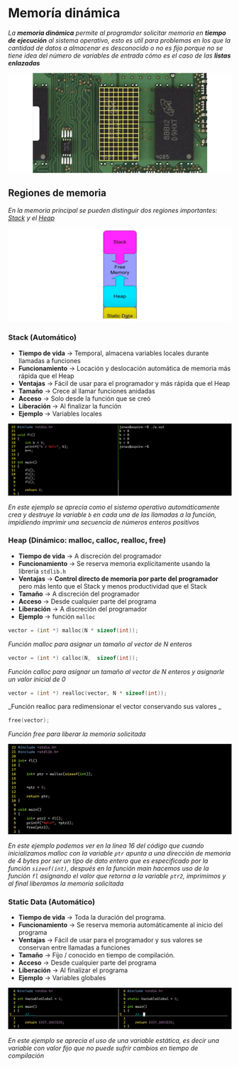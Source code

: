 # Memoría dinámica

_La **memoria dinámica** permite al programdor solicitar memoria en **tiempo de ejecución** al sistema operativo, esto es util para problemas en los que la cantidad de datos a almacenar es desconocido o no es fijo porque no se tiene idea del número de variables de entrada cómo es el caso de las **listas enlazadas**_

![DM](/00.-Sources/Images/DM.png)

## Regiones de memoria
_En la memoria principal se pueden distinguir dos regiones importantes: [Stack](#stack-automático) y el [Heap](#heap-dinámico-malloc-calloc-realloc-free)_

![RM](/00.-Sources/Images/RM.png)

### Stack (Automático)

- **Tiempo de vida** → Temporal, almacena variables locales durante llamadas a funciones
- **Funcionamiento** → Locación y deslocación automática de memoria más rápida que el Heap
- **Ventajas** → Fácil de usar para el programador y más rápida que el Heap
- **Tamaño** → Crece al llamar funciones anidadas
- **Acceso** → Solo desde la función que se creó
- **Liberación** → Al finalizar la función
- **Ejemplo** → Variables locales

![Stack](/00.-Sources/Images/Stack.png)

_En este ejemplo se aprecia como el sistema operativo automáticamente crea y destruye la variable `b` en cada una de las llamadas a la función, impidiendo imprimir una secuencia de números enteros positivos_


### Heap (Dinámico: malloc, calloc, realloc, free)	

- **Tiempo de vida** → A discreción del programador
- **Funcionamiento** → Se reserva memoria explícitamente usando la librería `stdlib.h`
- **Ventajas** → **Control directo de memoria por parte del programador** pero más lento que el Stack y menos productividad que el Stack
- **Tamaño** → A discreción del programador
- **Acceso** → Desde cualquier parte del programa
- **Liberación** → A discreción del programador
- **Ejemplo** → función `malloc`

```C
vector = (int *) malloc(N * sizeof(int)); 
```
_Función malloc para asignar un tamaño al vector de N enteros_

```C
vector = (int *) calloc(N,  sizeof(int)); 
```
_Función calloc para asignar un tamaño al vector de N enteros y asignarle un valor inicial de 0_

```C
vector = (int *) realloc(vector, N * sizeof(int)); 
```
_Función realloc para redimensionar el vector conservando sus valores _

```C
free(vector);
```
_Función free para liberar la memoria solicitada_

![](/00.-Sources/Images/Free.png)

_En este ejemplo podemos ver en la linea 16 del código que cuando inicializamos malloc con la variable `ptr` apunta a una dirección de memoria de 4 bytes por ser un tipo de dato entero que es especificado por la función `sizeof(int)`, después en la función main hacemos uso de la función `fl` asignando el valor que retorna a la variable `ptr2`, imprimimos y al final liberamos la memoria solicitada_


### Static Data (Automático)

- **Tiempo de vida** → Toda la duración del programa.
- **Funcionamiento** → Se reserva memoria automáticamente al inicio del programa
- **Ventajas** → Fácil de usar para el programador y sus valores se conservan entre llamadas a funciones
- **Tamaño** → Fijo / conocido en tiempo de compilación.
- **Acceso** → Desde cualquier parte del programa
- **Liberación** → Al finalizar el programa
- **Ejemplo** → Variables globales

![SD](/00.-Sources/Images/SD.png)

_En este ejemplo se aprecia el uso de una variable estática, es decir una variable con valor fijo que no puede sufrir cambios en tiempo de compilación_